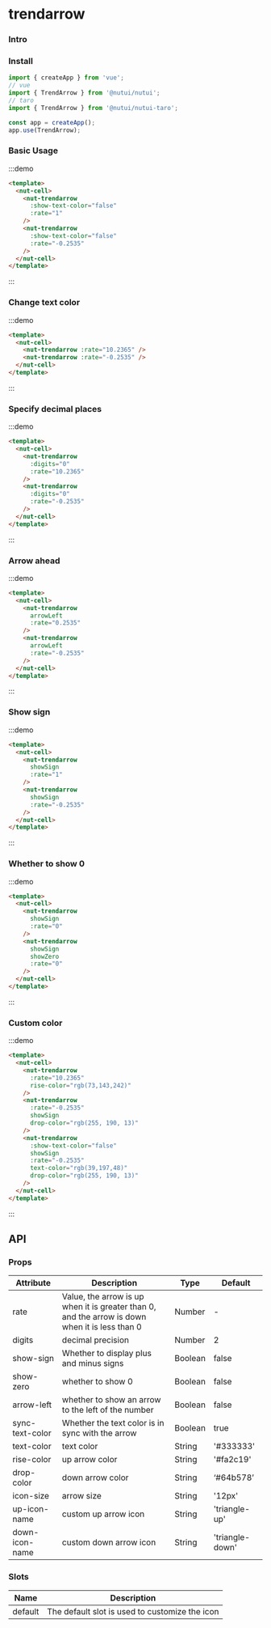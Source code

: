 # trendarrow

### Intro

### Install

```javascript
import { createApp } from 'vue';
// vue
import { TrendArrow } from '@nutui/nutui';
// taro
import { TrendArrow } from '@nutui/nutui-taro';

const app = createApp();
app.use(TrendArrow);
```

### Basic Usage

:::demo

```html
<template>
  <nut-cell>
    <nut-trendarrow
      :show-text-color="false"
      :rate="1"
    />
    <nut-trendarrow
      :show-text-color="false"
      :rate="-0.2535"
    />
  </nut-cell>
</template>
```

:::

### Change text color

:::demo

```html
<template>
  <nut-cell>
    <nut-trendarrow :rate="10.2365" />
    <nut-trendarrow :rate="-0.2535" />
  </nut-cell>
</template>
```

:::

### Specify decimal places

:::demo

```html
<template>
  <nut-cell>
    <nut-trendarrow
      :digits="0"
      :rate="10.2365"
    />
    <nut-trendarrow
      :digits="0"
      :rate="-0.2535"
    />
  </nut-cell>
</template>
```

:::

### Arrow ahead

:::demo

```html
<template>
  <nut-cell>
    <nut-trendarrow
      arrowLeft
      :rate="0.2535"
    />
    <nut-trendarrow
      arrowLeft
      :rate="-0.2535"
    />
  </nut-cell>
</template>
```

:::

### Show sign

:::demo

```html
<template>
  <nut-cell>
    <nut-trendarrow
      showSign
      :rate="1"
    />
    <nut-trendarrow
      showSign
      :rate="-0.2535"
    />
  </nut-cell>
</template>
```

:::

### Whether to show 0

:::demo

```html
<template>
  <nut-cell>
    <nut-trendarrow
      showSign
      :rate="0"
    />
    <nut-trendarrow
      showSign
      showZero
      :rate="0"
    />
  </nut-cell>
</template>
```

:::

### Custom color

:::demo

```html
<template>
  <nut-cell>
    <nut-trendarrow
      :rate="10.2365"
      rise-color="rgb(73,143,242)"
    />
    <nut-trendarrow
      :rate="-0.2535"
      showSign
      drop-color="rgb(255, 190, 13)"
    />
    <nut-trendarrow
      :show-text-color="false"
      showSign
      :rate="-0.2535"
      text-color="rgb(39,197,48)"
      drop-color="rgb(255, 190, 13)"
    />
  </nut-cell>
</template>
```

:::

## API

### Props

| Attribute       | Description                                                                                    | Type    | Default         |
| --------------- | ---------------------------------------------------------------------------------------------- | ------- | --------------- |
| rate            | Value, the arrow is up when it is greater than 0, and the arrow is down when it is less than 0 | Number  | -               |
| digits          | decimal precision                                                                              | Number  | 2               |
| show-sign       | Whether to display plus and minus signs                                                        | Boolean | false           |
| show-zero       | whether to show 0                                                                              | Boolean | false           |
| arrow-left      | whether to show an arrow to the left of the number                                             | Boolean | false           |
| sync-text-color | Whether the text color is in sync with the arrow                                               | Boolean | true            |
| text-color      | text color                                                                                     | String  | '#333333'       |
| rise-color      | up arrow color                                                                                 | String  | '#fa2c19'       |
| drop-color      | down arrow color                                                                               | String  | ‘#64b578’       |
| icon-size       | arrow size                                                                                     | String  | '12px'          |
| up-icon-name    | custom up arrow icon                                                                           | String  | 'triangle-up'   |
| down-icon-name  | custom down arrow icon                                                                         | String  | 'triangle-down' |

### Slots

| Name    | Description                                    |
| ------- | ---------------------------------------------- |
| default | The default slot is used to customize the icon |
